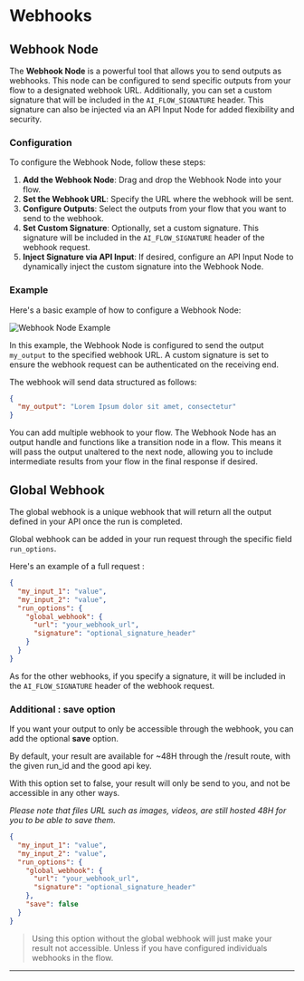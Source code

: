 # Webhooks

## Webhook Node

The **Webhook Node** is a powerful tool that allows you to send outputs as webhooks. This node can be configured to send specific outputs from your flow to a designated webhook URL. Additionally, you can set a custom signature that will be included in the `AI_FLOW_SIGNATURE` header. This signature can also be injected via an API Input Node for added flexibility and security.

### Configuration

To configure the Webhook Node, follow these steps:

1. **Add the Webhook Node**: Drag and drop the Webhook Node into your flow.
2. **Set the Webhook URL**: Specify the URL where the webhook will be sent.
3. **Configure Outputs**: Select the outputs from your flow that you want to send to the webhook.
4. **Set Custom Signature**: Optionally, set a custom signature. This signature will be included in the `AI_FLOW_SIGNATURE` header of the webhook request.
5. **Inject Signature via API Input**: If desired, configure an API Input Node to dynamically inject the custom signature into the Webhook Node.

### Example

Here's a basic example of how to configure a Webhook Node:

![Webhook Node Example](/img/page-images/api-builder/api-builder-4.png)

In this example, the Webhook Node is configured to send the output `my_output` to the specified webhook URL. A custom signature is set to ensure the webhook request can be authenticated on the receiving end.

The webhook will send data structured as follows:

```json
{
  "my_output": "Lorem Ipsum dolor sit amet, consectetur"
}
```

You can add multiple webhook to your flow. The Webhook Node has an output handle and functions like a transition node in a flow. This means it will pass the output unaltered to the next node, allowing you to include intermediate results from your flow in the final response if desired.

## Global Webhook

The global webhook is a unique webhook that will return all the output defined in your API once the run is completed.

Global webhook can be added in your run request through the specific field `run_options`.

Here's an example of a full request :

```json
{
  "my_input_1": "value",
  "my_input_2": "value",
  "run_options": {
    "global_webhook": {
      "url": "your_webhook_url",
      "signature": "optional_signature_header"
    }
  }
}
```

As for the other webhooks, if you specify a signature, it will be included in the `AI_FLOW_SIGNATURE` header of the webhook request.

### Additional : save option

If you want your output to only be accessible through the webhook, you can add the optional **save** option.

By default, your result are available for ~48H through the /result route, with the given run_id and the good api key.

With this option set to false, your result will only be send to you, and not be accessible in any other ways.

_Please note that files URL such as images, videos, are still hosted 48H for you to be able to save them._

```json
{
  "my_input_1": "value",
  "my_input_2": "value",
  "run_options": {
    "global_webhook": {
      "url": "your_webhook_url",
      "signature": "optional_signature_header"
    },
    "save": false
  }
}
```

> Using this option without the global webhook will just make your result not accessible. Unless if you have configured individuals webhooks in the flow.

---

